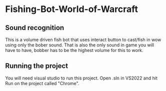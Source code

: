 # Fishing-Bot-World-of-Warcraft

## Sound recognition
This is a volume driven fish bot that uses interact button to cast/fish in wow using only the bober sound. That is also the only sound in game you will have to have, bobber has to be the highest volume for this to work.

## Running the project
You will need visual studio to run this project. Open .sln in VS2022 and hit Run on the project called "Chrome".
